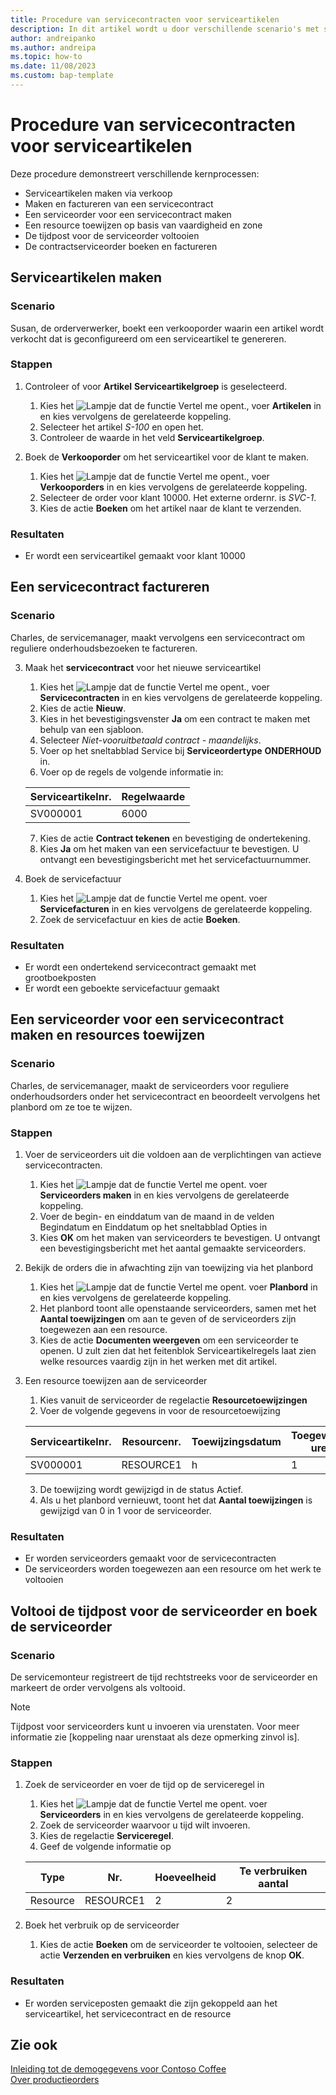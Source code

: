 ```yaml
---
title: Procedure van servicecontracten voor serviceartikelen
description: In dit artikel wordt u door verschillende scenario's met serviceartikelen en contracten geleid.
author: andreipanko
ms.author: andreipa
ms.topic: how-to
ms.date: 11/08/2023
ms.custom: bap-template
---
```


# <a name="walkthrough-of-service-contracts-for-service-items"></a>Procedure van servicecontracten voor serviceartikelen

Deze procedure demonstreert verschillende kernprocessen:

- Serviceartikelen maken via verkoop
- Maken en factureren van een servicecontract
- Een serviceorder voor een servicecontract maken
- Een resource toewijzen op basis van vaardigheid en zone
- De tijdpost voor de serviceorder voltooien
- De contractserviceorder boeken en factureren

## <a name="creation-of-service-items"></a>Serviceartikelen maken

### <a name="scenario"></a>Scenario

Susan, de orderverwerker, boekt een verkooporder waarin een artikel wordt verkocht dat is geconfigureerd om een serviceartikel te genereren.  

### <a name="steps"></a>Stappen

1. Controleer of voor **Artikel** **Serviceartikelgroep** is geselecteerd.
   
    1. Kies het ![Lampje dat de functie Vertel me opent.](../../media/ui-search/search_small.png "Vertel me wat u wilt doen"), voer **Artikelen** in en kies vervolgens de gerelateerde koppeling.  
    2. Selecteer het artikel *S-100* en open het.
    3. Controleer de waarde in het veld **Serviceartikelgroep**.
       
2. Boek de **Verkooporder** om het serviceartikel voor de klant te maken.  

    1. Kies het ![Lampje dat de functie Vertel me opent.](../../media/ui-search/search_small.png "Vertel me wat u wilt doen"), voer **Verkooporders** in en kies vervolgens de gerelateerde koppeling.  
    2. Selecteer de order voor klant 10000. Het externe ordernr. is *SVC-1*.
    3. Kies de actie **Boeken** om het artikel naar de klant te verzenden.

### <a name="results"></a>Resultaten

- Er wordt een serviceartikel gemaakt voor klant 10000

## <a name="invoicing-a-service-contract"></a>Een servicecontract factureren

### <a name="scenario-1"></a>Scenario

Charles, de servicemanager, maakt vervolgens een servicecontract om reguliere onderhoudsbezoeken te factureren.

3. Maak het **servicecontract** voor het nieuwe serviceartikel
    1. Kies het ![Lampje dat de functie Vertel me opent.](../../media/ui-search/search_small.png "Vertel me wat u wilt doen"), voer **Servicecontracten** in en kies vervolgens de gerelateerde koppeling.
    2. Kies de actie **Nieuw**.  
    3. Kies in het bevestigingsvenster **Ja** om een contract te maken met behulp van een sjabloon. 
    4. Selecteer *Niet-vooruitbetaald contract - maandelijks*.
    5. Voer op het sneltabblad Service bij **Serviceordertype** **ONDERHOUD** in.
    6. Voer op de regels de volgende informatie in:

    |Serviceartikelnr.|Regelwaarde|  
    |----------------|----------|  
    |SV000001|6000|

    7. Kies de actie **Contract tekenen** en bevestiging de ondertekening.
    8. Kies **Ja** om het maken van een servicefactuur te bevestigen. U ontvangt een bevestigingsbericht met het servicefactuurnummer.

3. Boek de servicefactuur
   1. Kies het ![Lampje dat de functie Vertel me opent.](../../media/ui-search/search_small.png "Vertel me wat u wilt doen") voer **Servicefacturen** in en kies vervolgens de gerelateerde koppeling.
   2. Zoek de servicefactuur en kies de actie **Boeken**.

### <a name="results-1"></a>Resultaten

- Er wordt een ondertekend servicecontract gemaakt met grootboekposten
- Er wordt een geboekte servicefactuur gemaakt

## <a name="create-a-service-order-for-a-service-contract-and-assign-resources"></a>Een serviceorder voor een servicecontract maken en resources toewijzen

### <a name="scenario-2"></a>Scenario

Charles, de servicemanager, maakt de serviceorders voor reguliere onderhoudsorders onder het servicecontract en beoordeelt vervolgens het planbord om ze toe te wijzen.

### <a name="steps-1"></a>Stappen

1. Voer de serviceorders uit die voldoen aan de verplichtingen van actieve servicecontracten.
   1. Kies het ![Lampje dat de functie Vertel me opent.](../../media/ui-search/search_small.png "Vertel me wat u wilt doen") voer **Serviceorders maken** in en kies vervolgens de gerelateerde koppeling.
   2. Voer de begin- en einddatum van de maand in de velden Begindatum en Einddatum op het sneltabblad Opties in
   3. Kies **OK** om het maken van serviceorders te bevestigen. U ontvangt een bevestigingsbericht met het aantal gemaakte serviceorders.

2. Bekijk de orders die in afwachting zijn van toewijzing via het planbord
   1. Kies het ![Lampje dat de functie Vertel me opent.](../../media/ui-search/search_small.png "Vertel me wat u wilt doen") voer **Planbord** in en kies vervolgens de gerelateerde koppeling.
   2. Het planbord toont alle openstaande serviceorders, samen met het **Aantal toewijzingen** om aan te geven of de serviceorders zijn toegewezen aan een resource.
   3. Kies de actie **Documenten weergeven** om een serviceorder te openen.  U zult zien dat het feitenblok Serviceartikelregels laat zien welke resources vaardig zijn in het werken met dit artikel.

3. Een resource toewijzen aan de serviceorder
   1. Kies vanuit de serviceorder de regelactie **Resourcetoewijzingen**
   2. Voer de volgende gegevens in voor de resourcetoewijzing

    |Serviceartikelnr.|Resourcenr.|Toewijzingsdatum|Toegewezen uren|
    |----------------|------------|---------------|---------------|  
    |SV000001|RESOURCE1|h|1|

    3. De toewijzing wordt gewijzigd in de status Actief.
    4. Als u het planbord vernieuwt, toont het dat **Aantal toewijzingen** is gewijzigd van 0 in 1 voor de serviceorder.

### <a name="results-2"></a>Resultaten

- Er worden serviceorders gemaakt voor de servicecontracten
- De serviceorders worden toegewezen aan een resource om het werk te voltooien

## <a name="complete-the-time-entry-for-the-service-order-and-post-the-service-order"></a>Voltooi de tijdpost voor de serviceorder en boek de serviceorder

### <a name="scenario-3"></a>Scenario

De servicemonteur registreert de tijd rechtstreeks voor de serviceorder en markeert de order vervolgens als voltooid.

> [!NOTE]
> Tijdpost voor serviceorders kunt u invoeren via urenstaten. Voor meer informatie zie [koppeling naar urenstaat als deze opmerking zinvol is].

### <a name="steps-2"></a>Stappen

1. Zoek de serviceorder en voer de tijd op de serviceregel in
   1. Kies het ![Lampje dat de functie Vertel me opent.](../../media/ui-search/search_small.png "Vertel me wat u wilt doen") voer **Serviceorders** in en kies vervolgens de gerelateerde koppeling.
   2. Zoek de serviceorder waarvoor u tijd wilt invoeren.
   3. Kies de regelactie **Serviceregel**.
   4. Geef de volgende informatie op

    |Type|Nr.|Hoeveelheid|Te verbruiken aantal|
    |----|---|--------|--------|   
    |Resource|RESOURCE1|2|2|

2. Boek het verbruik op de serviceorder
   1. Kies de actie **Boeken** om de serviceorder te voltooien, selecteer de actie **Verzenden en verbruiken** en kies vervolgens de knop **OK**.

### <a name="results-3"></a>Resultaten

- Er worden serviceposten gemaakt die zijn gekoppeld aan het serviceartikel, het servicecontract en de resource

## <a name="see-also"></a>Zie ook

[Inleiding tot de demogegevens voor Contoso Coffee](../../contoso-coffee/contoso-coffee-intro.md)  
[Over productieorders](../../production-about-production-orders.md)
